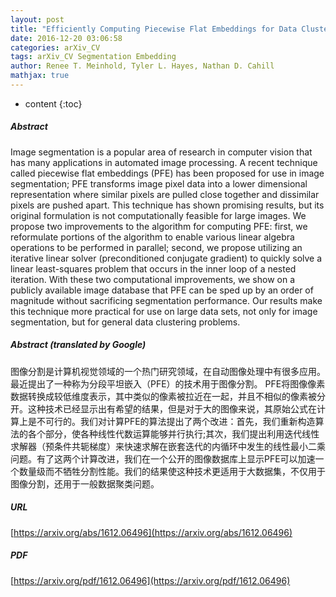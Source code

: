 ```yaml
---
layout: post
title: "Efficiently Computing Piecewise Flat Embeddings for Data Clustering and Image Segmentation"
date: 2016-12-20 03:06:58
categories: arXiv_CV
tags: arXiv_CV Segmentation Embedding
author: Renee T. Meinhold, Tyler L. Hayes, Nathan D. Cahill
mathjax: true
---
```


* content
{:toc}

##### Abstract
Image segmentation is a popular area of research in computer vision that has many applications in automated image processing. A recent technique called piecewise flat embeddings (PFE) has been proposed for use in image segmentation; PFE transforms image pixel data into a lower dimensional representation where similar pixels are pulled close together and dissimilar pixels are pushed apart. This technique has shown promising results, but its original formulation is not computationally feasible for large images. We propose two improvements to the algorithm for computing PFE: first, we reformulate portions of the algorithm to enable various linear algebra operations to be performed in parallel; second, we propose utilizing an iterative linear solver (preconditioned conjugate gradient) to quickly solve a linear least-squares problem that occurs in the inner loop of a nested iteration. With these two computational improvements, we show on a publicly available image database that PFE can be sped up by an order of magnitude without sacrificing segmentation performance. Our results make this technique more practical for use on large data sets, not only for image segmentation, but for general data clustering problems.

##### Abstract (translated by Google)
图像分割是计算机视觉领域的一个热门研究领域，在自动图像处理中有很多应用。最近提出了一种称为分段平坦嵌入（PFE）的技术用于图像分割。 PFE将图像像素数据转换成较低维度表示，其中类似的像素被拉近在一起，并且不相似的像素被分开。这种技术已经显示出有希望的结果，但是对于大的图像来说，其原始公式在计算上是不可行的。我们对计算PFE的算法提出了两个改进：首先，我们重新构造算法的各个部分，使各种线性代数运算能够并行执行;其次，我们提出利用迭代线性求解器（预条件共轭梯度）来快速求解在嵌套迭代的内循环中发生的线性最小二乘问题。有了这两个计算改进，我们在一个公开的图像数据库上显示PFE可以加速一个数量级而不牺牲分割性能。我们的结果使这种技术更适用于大数据集，不仅用于图像分割，还用于一般数据聚类问题。

##### URL
[https://arxiv.org/abs/1612.06496](https://arxiv.org/abs/1612.06496)

##### PDF
[https://arxiv.org/pdf/1612.06496](https://arxiv.org/pdf/1612.06496)

